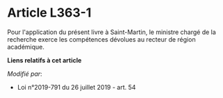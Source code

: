 # Article L363-1

Pour l'application du présent livre à Saint-Martin, le ministre chargé de la recherche exerce les compétences dévolues au
recteur de région académique.

**Liens relatifs à cet article**

_Modifié par_:

  - Loi n°2019-791 du 26 juillet 2019 - art. 54
